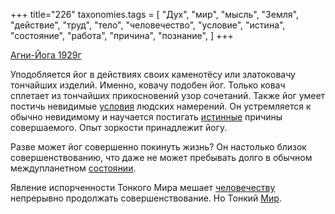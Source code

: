 +++
title="226"
taxonomies.tags = [
 "Дух",
 "мир",
 "мысль",
 "Земля",
 "действие",
 "труд",
 "тело",
 "человечество",
 "условие",
 "истина",
 "состояние",
 "работа",
 "причина",
 "познание",
]
+++

[Агни-Йога 1929г](/agni/1929)

Уподобляется йог в действиях своих каменотёсу или златоковачу тончайших изделий. Именно, ковачу подобен йог. Только ковач сплетает из тончайших прикосновений узор сочетаний. Также йог умеет постичь невидимые [условия](/tags/условие) людских намерений. Он устремляется к обычно невидимому и научается постигать [истинные](/tags/истина) причины совершаемого. Опыт зоркости принадлежит йогу.   

Разве может йог совершенно покинуть жизнь? Он настолько близок совершенствованию, что даже не может пребывать долго в обычном междупланетном [состоянии](/tags/труд).   

Явление испорченности Тонкого Мира мешает [человечеству](/tags/человечество) непрерывно продолжать совершенствование. Но Тонкий [Мир](/tags/труд).